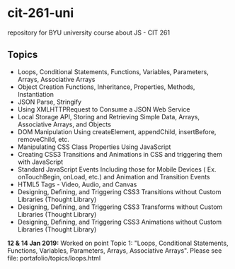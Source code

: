 # cit-261-uni
repository for BYU university course about JS - CIT 261

<h2>Topics</h2>
<ul>
	<li>Loops, Conditional Statements, Functions, Variables, Parameters, Arrays, Associative Arrays</li>
	<li>Object Creation Functions, Inheritance, Properties, Methods, Instantiation</li>
	<li>JSON Parse, Stringify</li>
	<li>Using XMLHTTPRequest to Consume a JSON Web Service</li>
	<li>Local Storage API, Storing and Retrieving Simple Data, Arrays, Associative Arrays, and Objects</li>
	<li>DOM Manipulation Using createElement, appendChild, insertBefore, removeChild, etc.</li>
	<li>Manipulating CSS Class Properties Using JavaScript</li>
	<li>Creating CSS3 Transitions and Animations in CSS and triggering them with JavaScript</li>
	<li>Standard JavaScript Events Including those for Mobile Devices ( Ex. onTouchBegin, onLoad, etc.) and Animation and Transition Events</li>
	<li>HTML5 Tags - Video, Audio, and Canvas</li>
	<li>Designing, Defining, and Triggering CSS3 Transitions without Custom Libraries (Thought Library)</li>
	<li>Designing, Defining, and Triggering CSS3 Transforms without Custom Libraries (Thought Library)</li>
	<li>Designing, Defining, and Triggering CSS3 Animations without Custom Libraries (Thought Library)</li>
</ul>

<p><b>12 & 14 Jan 2019:</b> Worked on point Topic 1: "Loops, Conditional Statements, Functions, Variables, Parameters, Arrays, Associative Arrays". Please see file: portafolio/topics/loops.html </p>
